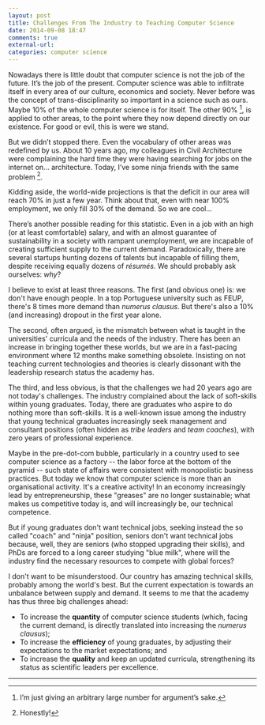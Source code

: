 ```yaml
---
layout: post
title: Challenges From The Industry to Teaching Computer Science
date: 2014-09-08 18:47
comments: true
external-url:
categories: computer science
---
```


Nowadays there is little doubt that computer science is not the job of the future. It’s the job of the present. Computer science was able to infiltrate itself in every area of our culture, economics and society. Never before was the concept of trans-disciplinarity so important in a science such as ours. Maybe 10% of the whole computer science is for itself. The other 90% [^1], is applied to other areas, to the point where they now depend directly on our existence. For good or evil, this is were we stand.

  [^1]: I’m just giving an arbitrary large number for argument’s sake.

But we didn’t stopped there. Even the vocabulary of other areas was redefined by us. About 10 years ago, my colleagues in Civil Architecture were complaining the hard time they were having searching for jobs on the internet on... architecture. Today, I’ve some ninja friends with the same problem [^2].

  [^2]: Honestly!

Kidding aside, the world-wide projections is that the deficit in our area will reach 70% in just a few year. Think about that, even with near 100% employment, we only fill 30% of the demand. So we are cool...

There’s another possible reading for this statistic. Even in a job with an high (or at least comfortable) salary, and with an almost guarantee of sustainability in a society with rampant unemployment, we are incapable of creating sufficient supply to the current demand. Paradoxically, there are several startups hunting dozens of talents but incapable of filling them, despite receiving equally dozens of _résumés_. We should probably ask ourselves: _why_?

I believe to exist at least three reasons. The first (and obvious one) is: we don't have enough people. In a top Portuguese university such as FEUP, there's 8 times more demand than _numerus clausus_. But there's also a 10% (and increasing) dropout in the first year alone.

The second, often argued, is the mismatch between what is taught in the universities' curricula and the needs of the industry. There has been an increase in bringing together these worlds, but we are in a fast-pacing environment where 12 months make something obsolete. Insisting on not teaching current technologies and theories is clearly dissonant with the leadership research status the academy has.

The third, and less obvious, is that the challenges we had 20 years ago are not today's challenges. The industry complained about the lack of soft-skills within young graduates. Today, there are graduates who aspire to do nothing more than soft-skills. It is a well-known issue among the industry that young technical graduates increasingly seek management and consultant positions (often hidden as _tribe leaders_ and _team coaches_), with zero years of professional experience.

Maybe in the pre-dot-com bubble, particularly in a country used to see computer science as a factory -- the labor force at the bottom of the pyramid -- such state of affairs were consistent with monopolistic business practices. But today we know that computer science is more than an organisational activity. It's a creative activity! In an economy increasingly lead by entrepreneurship, these "greases" are no longer sustainable; what makes us competitive today is, and will increasingly be, our technical competence.

But if young graduates don't want technical jobs, seeking instead the so called "coach" and "ninja" position, seniors don't want technical jobs because, well, they are seniors (who stopped upgrading their skills), and PhDs are forced to a long career studying "blue milk", where will the industry find the necessary resources to compete with global forces?

I don't want to be misunderstood. Our country has amazing technical skills, probably among the world's best. But the current expectation is towards an unbalance between supply and demand. It seems to me that the academy has thus three big challenges ahead:

* To increase the **quantity** of computer science students (which, facing the current demand, is directly translated into increasing the _numerus clausus_);
* To increase the **efficiency** of young graduates, by adjusting their expectations to the market expectations; and
* To increase the **quality** and keep an updated curricula, strengthening its status as scientific leaders per excellence.

---
